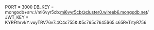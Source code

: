 PORT = 3000
DB_KEY = mongodb+srv://mi6vyr5cb:mi6vyr5cb@cluster0.wireeb6.mongodb.net/
JWT_KEY = KYRFthrvkY.vuyTRV76v7.4C4c755&.&5c765c7645$65.c65RvTrtyR756
